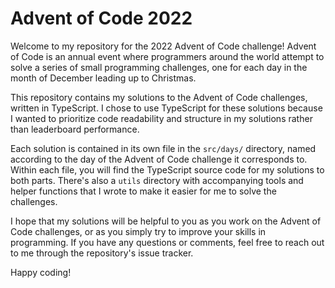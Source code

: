 # Advent of Code 2022

Welcome to my repository for the 2022 Advent of Code challenge! Advent of Code is an annual event where programmers around the world attempt to solve a series of small programming challenges, one for each day in the month of December leading up to Christmas.

This repository contains my solutions to the Advent of Code challenges, written in TypeScript. I chose to use TypeScript for these solutions because I wanted to prioritize code readability and structure in my solutions rather than leaderboard performance. 

Each solution is contained in its own file in the `src/days/` directory, named according to the day of the Advent of Code challenge it corresponds to. Within each file, you will find the TypeScript source code for my solutions to both parts. There's also a `utils` directory with accompanying tools and helper functions that I wrote to make it easier for me to solve the challenges. 

I hope that my solutions will be helpful to you as you work on the Advent of Code challenges, or as you simply try to improve your skills in programming. If you have any questions or comments, feel free to reach out to me through the repository's issue tracker.

Happy coding!




